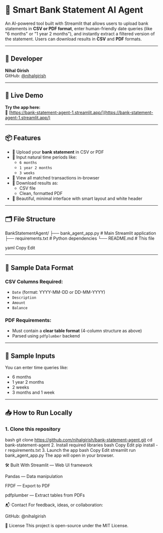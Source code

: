 # 🏦 Smart Bank Statement AI Agent

An AI-powered tool built with Streamlit that allows users to upload bank statements in **CSV or PDF format**, enter human-friendly date queries (like "6 months" or "1 year 2 months"), and instantly extract a filtered version of the statement. Users can download results in **CSV** and **PDF** formats.

---

## 👤 Developer

**Nihal Girish**  
GitHub: [@nihalgirish](https://github.com/nihalgirish)

---

## 🚀 Live Demo

**Try the app here:**  
🔗 [https://bank-statement-agent-1.streamlit.app/](https://bank-statement-agent-1.streamlit.app/)

---

## 📦 Features

- 🔁 Upload your **bank statement** in CSV or PDF
- 🧠 Input natural time periods like:
  - `6 months`
  - `1 year 2 months`
  - `3 weeks`
- 🧾 View all matched transactions in-browser
- 📄 Download results as:
  - CSV file
  - Clean, formatted PDF
- 🎨 Beautiful, minimal interface with smart layout and white header

---

## 🗂 File Structure

BankStatementAgent/
├── bank_agent_app.py # Main Streamlit application
├── requirements.txt # Python dependencies
└── README.md # This file

yaml
Copy
Edit

---

## 📁 Sample Data Format

### CSV Columns Required:
- `Date` (format: YYYY-MM-DD or DD-MM-YYYY)
- `Description`
- `Amount`
- `Balance`

### PDF Requirements:
- Must contain a **clear table format** (4-column structure as above)
- Parsed using `pdfplumber` backend

---

## 🧪 Sample Inputs

You can enter time queries like:
- 6 months
- 1 year 2 months
- 2 weeks
- 3 months and 1 week

---

## 📥 How to Run Locally

### 1. Clone this repository

bash
git clone https://github.com/nihalgirish/bank-statement-agent.git
cd bank-statement-agent
2. Install required libraries
bash
Copy
Edit
pip install -r requirements.txt
3. Launch the app
bash
Copy
Edit
streamlit run bank_agent_app.py
The app will open in your browser.

🛠 Built With
Streamlit — Web UI framework

Pandas — Data manipulation

FPDF — Export to PDF

pdfplumber — Extract tables from PDFs

📬 Contact
For feedback, ideas, or collaboration:

GitHub: @nihalgirish

📘 License
This project is open-source under the MIT License.

